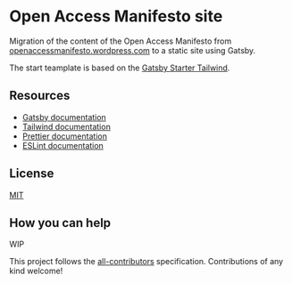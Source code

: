 # Open Access Manifesto site

Migration of the content of the Open Access Manifesto from [openaccessmanifesto.wordpress.com](https://openaccessmanifesto.wordpress.com/) to a static site using Gatsby. 

The start teamplate is based on the [Gatsby Starter Tailwind](https://github.com/oddstronaut/gatsby-starter-tailwind). 


## Resources

- [Gatsby documentation](https://www.gatsbyjs.org/docs/)
- [Tailwind documentation](https://tailwindcss.com/docs/what-is-tailwind/)
- [Prettier documentation](https://prettier.io/docs/en/index.html)
- [ESLint documentation](https://eslint.org/docs/user-guide/configuring)

## License

[MIT](https://github.com/taylorbryant/gatsby-starter-tailwind/blob/master/LICENSE.md)

## How you can help
WIP

This project follows the [all-contributors](https://github.com/all-contributors/all-contributors) specification. Contributions of any kind welcome!

